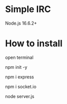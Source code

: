 # Simple IRC
Node.js 16.6.2+

# How to install

open terminal

npm init -y

npm i express

npm i socket.io

node server.js
